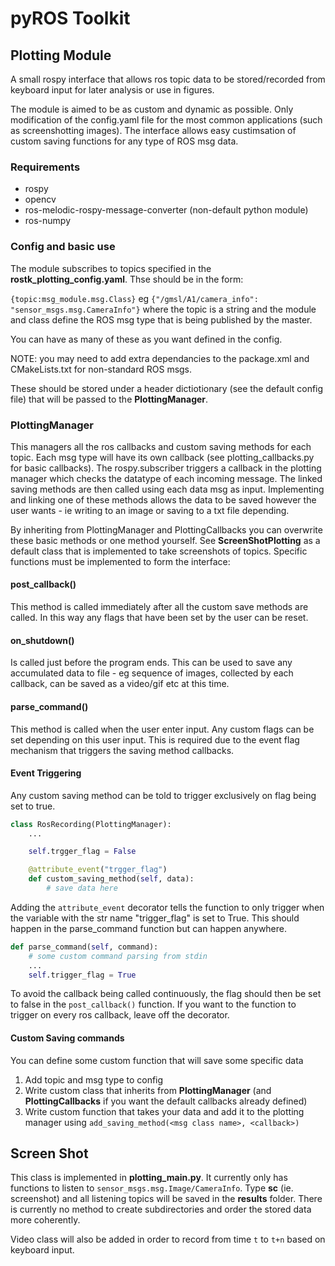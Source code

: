 # pyROS Toolkit

## Plotting Module

A small rospy interface that allows ros topic data to be stored/recorded from keyboard input for later analysis or use in figures.

The module is aimed to be as custom and dynamic as possible. Only  modification of the config.yaml file for the most common applications (such as screenshotting images). The interface allows easy custimsation of custom saving functions for any type of ROS msg data.

### Requirements
- rospy
- opencv
- ros-melodic-rospy-message-converter (non-default python module)
- ros-numpy

### Config and basic use
The module subscribes to topics specified in the __rostk_plotting_config.yaml__. Thse should be in the form:

```{topic:msg_module.msg.Class}``` 
eg ```{"/gmsl/A1/camera_info": "sensor_msgs.msg.CameraInfo"}```
where the topic is a string and the module and class define the ROS msg type that is being published by the master.

You can have as many of these as you want defined in the config.

NOTE: you may need to add extra dependancies to the package.xml and CMakeLists.txt for non-standard ROS msgs.

These should be stored under a header dictiotionary (see the default config file) that will be passed to the __PlottingManager__.

### PlottingManager ###

This managers all the ros callbacks and custom saving methods for each topic. Each msg type will have its own callback (see plotting_callbacks.py for basic callbacks). The rospy.subscriber triggers a callback in the plotting manager which checks the datatype of each incoming message. The linked saving methods are then called using each data msg as input. Implementing and linking one of these methods allows the data to be saved however the user wants - ie writing to an image or saving to a txt file depending.

By inheriting from PlottingManager and PlottingCallbacks you can overwrite these basic methods or one method yourself. See __ScreenShotPlotting__ as a default class that is implemented to take screenshots of topics. Specific functions must be implemented to form the interface:

#### post_callback()
This method is called immediately after all the custom save methods are called. In this way any flags that have been set by the user can be reset.

#### on_shutdown()
Is called just before the program ends. This can be used to save any accumulated data to file - eg sequence of images, collected by each callback, can be saved as a video/gif etc at this time.

#### parse_command()
This method is called when the user enter input. Any custom flags can be set depending on this user input. This is required due to the event flag mechanism that triggers the saving method callbacks.

#### Event Triggering
Any custom saving method can be told to trigger exclusively on flag being set to true. 

```python
class RosRecording(PlottingManager):
    ...

    self.trgger_flag = False

    @attribute_event("trgger_flag")
    def custom_saving_method(self, data):
        # save data here

```

Adding the ```attribute_event``` decorator tells the function to only trigger when the variable with the str name "trigger_flag" is set to True. This should happen in the parse_command function but can happen anywhere. 
```python
def parse_command(self, command):
    # some custom command parsing from stdin
    ...
    self.trigger_flag = True

```


To avoid the callback being called continuously, the flag should then be set to false in the ```post_callback()``` function. If you want to the function to trigger on every ros callback, leave off the decorator. 

#### Custom Saving commands
You can define some custom function that will save some specific data

1. Add topic and msg type to config
2. Write custom class that inherits from __PlottingManager__ (and __PlottingCallbacks__ if you want the default callbacks already defined)
3. Write custom function that takes your data and add it to the plotting manager using `add_saving_method(<msg class name>, <callback>)`


## Screen Shot 
This class is implemented in __plotting_main.py__. It currently only has functions to listen to ```sensor_msgs.msg.Image/CameraInfo```. 
Type __sc__ (ie. screenshot) and all listening topics will be saved in the __results__ folder. There is currently no method to create subdirectories and order the stored data more coherently. 

Video class will also be added in order to record from time `t` to `t+n` based on keyboard input.
